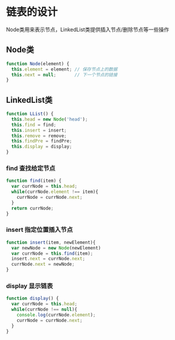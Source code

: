 # 链表的设计

Node类用来表示节点，LinkedList类提供插入节点/删除节点等一些操作

## Node类

```javascript
function Node(element) {
  this.element = element; // 保存节点上的数据
  this.next = null;       // 下一个节点的链接
}
```

## LinkedList类

```javascript
function LList() {
  this.head = new Node('head');
  this.find = find;
  this.insert = insert;
  this.remove = remove;
  this.findPre = findPre;
  this.display = display;
}
```

### find 查找给定节点

```javascript
function find(item) {
  var currNode = this.head;
  while(currNode.element !== item){
    currNode = currNode.next;
  }
  return currNode;
}
```

### insert 指定位置插入节点

```javascript
function insert(item, newElement){
  var newNode = new Node(newElement)
  var currNode = this.find(item);
  insert.next = currNode.next;
  currNode.next = newNode;
}
```

### display 显示链表

```javascript
function display() {
  var currNode = this.head;
  while(currNode !== null){
    console.log(currNode.element);
    currNode = currNode.next;
  }
}

```
